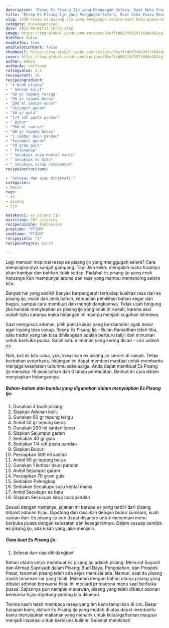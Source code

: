 ```yaml
---
description: "Resep Es Pisang Ijo yang Menggugah Selera, Buat Buka Puasa Menggugah Selera"
title: "Resep Es Pisang Ijo yang Menggugah Selera, Buat Buka Puasa Menggugah Selera"
slug: 1438-resep-es-pisang-ijo-yang-menggugah-selera-buat-buka-puasa-menggugah-selera
category: Uncategorized
date: 2022-09-01T21:18:43.350Z
image: https://img-global.cpcdn.com/recipes/05effcd863f8d397/680x482cq70/es-pisang-ijo-foto-resep-utama.jpg
hideToc: false
enableToc: true
enableTocContent: false
thumbnail: https://img-global.cpcdn.com/recipes/05effcd863f8d397/680x482cq70/es-pisang-ijo-foto-resep-utama.jpg
cover: https://img-global.cpcdn.com/recipes/05effcd863f8d397/680x482cq70/es-pisang-ijo-foto-resep-utama.jpg
author: Admin
authorAv: notfound
ratingvalue: 4.2
reviewcount: 18
recipeingredient:
- "4 buah pisang"
- " Adonan kulit"
- "60 gr tepung terigu"
- "50 gr tepung beras"
- "200 ml santan encer"
- "Sejumput garam"
- "40 gr gula"
- "1/4 sdt pasta pandan"
- " Bubur"
- "500 ml santan"
- "90 gr tepung beras"
- "1 lembar daun pandan"
- "Sejumput garam"
- "70 gram gula"
- " Pelengkap"
- " Secukupx susu kental manis"
- " Secukupx es batu"
- " Secukupx sirup cocopandan"
recipeinstructions:

- "Selesai dan siap dinikmati!"
categories:
- Resep
tags:
- es
- pisang
- ijo

katakunci: es pisang ijo 
nutrition: 207 calories
recipecuisine: Indonesian
preptime: "PT38M"
cooktime: "PT45M"
recipeyield: "2"
recipecategory: Lunch

---
```



Lagi mencari inspirasi resep es pisang ijo yang menggugah selera? Cara menyiapkannya sangat gampang. Tapi Jika keliru mengolah maka hasilnya akan hambar dan bahkan tidak sedap. Padahal es pisang ijo yang enak harusnya Kan mempunyai aroma dan rasa yang mampu memancing selera kita.


Banyak hal yang sedikit banyak berpengaruh terhadap kualitas rasa dari es pisang ijo, mulai dari jenis bahan, kemudian pemilihan bahan segar dan bagus, sampai cara membuat dan menghidangkannya. Tidak usah bingung jika hendak menyiapkan es pisang ijo yang enak di rumah, karena asal sudah tahu caranya maka hidangan ini mampu menjadi suguhan istimewa.

Saat mengukus adonan, pilih panci kukus yang berdiamater agak besar agar loyang bisa cukup. Resep Es Pisang Ijo - Bulan Ramadhan telah tiba, satu tradisi yang tak bisa dihilangkan adalah berburu takjil dan minuman untuk berbuka puasa. Salah satu minuman yang sering dicari - cari adalah es.


Nah, kali ini kita coba, yuk, kreasikan es pisang ijo sendiri di rumah. Tetap berbahan sederhana, hidangan ini dapat memberi manfaat untuk membantu menjaga kesehatan tubuhmu sekeluarga. Anda dapat membuat Es Pisang Ijo memakai 18 jenis bahan dan 0 tahap pembuatan. Berikut ini cara dalam menyiapkan hidangannya.

<!--inarticleads1-->

##### Bahan-bahan dan bumbu yang digunakan dalam menyiapkan Es Pisang Ijo:

1. Gunakan 4 buah pisang
1. Siapkan  Adonan kulit:
1. Gunakan 60 gr tepung terigu
1. Ambil 50 gr tepung beras
1. Gunakan 200 ml santan encer
1. Siapkan Sejumput garam
1. Sediakan 40 gr gula
1. Sediakan 1/4 sdt pasta pandan
1. Siapkan  Bubur:
1. Persiapkan 500 ml santan
1. Ambil 90 gr tepung beras
1. Gunakan 1 lembar daun pandan
1. Ambil Sejumput garam
1. Persiapkan 70 gram gula
1. Sediakan  Pelengkap:
1. Sediakan  Secukupx susu kental manis
1. Ambil  Secukupx es batu
1. Siapkan  Secukupx sirup cocopandan


Sesuai dengan namanya, jajanan ini berupa es yang terdiri dari pisang dibalut adonan hijau. Dipotong dan disajikan dengan bubur sumsum, kuah santan dan. Es pisang ijo pun dapat disantap untuk menemani menu berbuka puasa dengan kelezatan dan kesegarannya. Dalam sesuap sendok es pisang ijo, ada kisah yang jalin-menjalin. 

<!--inarticleads2-->

##### Cara buat Es Pisang Ijo:


1. Selesai dan siap dihidangkan!

Bahan utama untuk membuat es pisang ijo adalah pisang. Menurut Suyanti dan Ahmad Supriyadi dalam Pisang: Budi Daya, Pengolahan, dan Prospek Pasar, tanaman pisang telah ada sejak manusia ada. Namun, saat itu pisang masih tanaman liar yang tidak. Makanan dengan bahan utama pisang yang dibalut adonan berwarna hijau ini menjadi primadona menu saat berbuka puasa. Sajiannya pun nampak menawan, pisang yang telah dibalut adonan berwarna hijau dipotong-potong lalu dilumuri. 

Terima kasih telah membaca resep yang tim kami tampilkan di sini. Besar harapan kami, olahan Es Pisang Ijo yang mudah di atas dapat membantu kamu menyiapkan makanan yang menarik untuk keluarga/teman maupun menjadi inspirasi untuk berbisnis kuliner. Selamat menikmati
